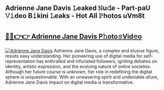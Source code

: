 ## Adrienne Jane Davis 𝙻eaked 𝙽u𝚍e - Part-paU 𝚅𝚒deo B𝚒kini 𝙻eaks - Hot All 𝙿hotos uVm8t

# <h2><a href="http://ld5blj.urlbe.top/?page=Adrienne+Jane+Davis">🔗🔗👉👉 Adrienne Jane Davis P𝚑oto𝚜Vid𝚎o</a></h2>

[![Adrienne Jane Davis](https://i.imgur.com/eBuTRDB.gif)](http://ld5blj.urlbe.top/?page=Adrienne+Jane+Davis)
Adrienne Jane Davis, a complex and elusive figure, resists easy understanding. Her pioneering use of digital media for self-representation has enthralled and infuriated followers, igniting debates on identity, artistic expression, and the evolving nature of online societies. Although her future course is unknown, her role in redefining the digital sphere is unquestionable. With an unwavering spirit and undeniable allure, Adrienne Jane Davis impact on digital media is transformative.
